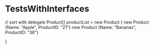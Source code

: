 # TestsWithInterfaces
// sort with delegate 
Product[] productList = new Product 
{
  new Product {Name: "Apple", ProductID: "21"}
  new Product {Name: "Bananas", ProductID: "36"}
  
}
